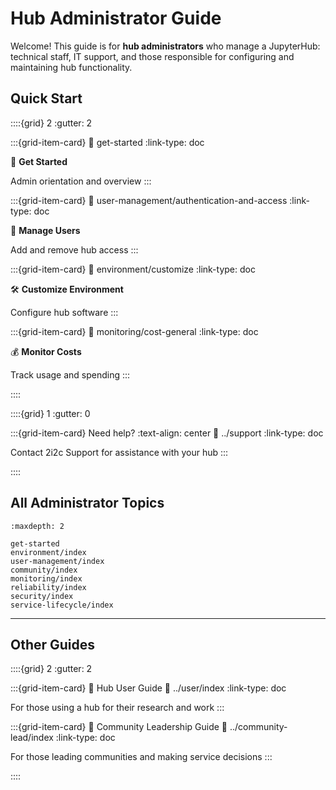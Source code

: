 # Hub Administrator Guide

Welcome! This guide is for **hub administrators** who manage a JupyterHub: technical staff, IT support, and those responsible for configuring and maintaining hub functionality.

## Quick Start

::::{grid} 2
:gutter: 2

:::{grid-item-card}
:link: get-started
:link-type: doc

🚀 **Get Started**

Admin orientation and overview
:::

:::{grid-item-card}
:link: user-management/authentication-and-access
:link-type: doc

🔐 **Manage Users**

Add and remove hub access
:::

:::{grid-item-card}
:link: environment/customize
:link-type: doc

🛠️ **Customize Environment**

Configure hub software
:::

:::{grid-item-card}
:link: monitoring/cost-general
:link-type: doc

💰 **Monitor Costs**

Track usage and spending
:::

::::

::::{grid} 1
:gutter: 0

:::{grid-item-card} Need help?
:text-align: center
:link: ../support
:link-type: doc

Contact 2i2c Support for assistance with your hub
:::

::::

## All Administrator Topics

```{toctree}
:maxdepth: 2

get-started
environment/index
user-management/index
community/index
monitoring/index
reliability/index
security/index
service-lifecycle/index
```

---

## Other Guides

::::{grid} 2
:gutter: 2

:::{grid-item-card} 👤 Hub User Guide
:link: ../user/index
:link-type: doc

For those using a hub for their research and work
:::

:::{grid-item-card} 👥 Community Leadership Guide
:link: ../community-lead/index
:link-type: doc

For those leading communities and making service decisions
:::

::::
